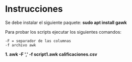 # Instrucciones

Se debe instalar el siguiente paquete: **sudo apt install gawk**

Para probar los scripts ejecutar los siguientes comandos:

```
-F = separador de las columnas
-f archivo awk
```

**1. awk -F ',' -f script1.awk calificaciones.csv**

